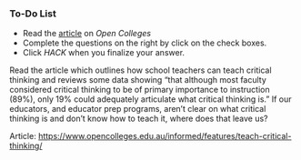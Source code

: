 

<div class="aside">
<h3>To-Do List</h3>
<ul>
  <li>Read the <a href="https://www.opencolleges.edu.au/informed/features/teach-critical-thinking/">article</a> on <i>Open Colleges</i> </li>
  <li>Complete the questions on the right by click on the check boxes.</li>
  <li>Click <em>HACK</em> when you finalize your answer.</li>
</ul>
</div>


Read the article which outlines how school teachers can teach critical thinking and reviews some data showing “that although most faculty considered critical thinking to be of primary importance to instruction (89%), only 19% could adequately articulate what critical thinking is.” If our educators, and educator prep programs, aren’t clear on what critical thinking is and don’t know how to teach it, where does that leave us?

Article: https://www.opencolleges.edu.au/informed/features/teach-critical-thinking/